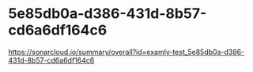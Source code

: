 # 5e85db0a-d386-431d-8b57-cd6a6df164c6
https://sonarcloud.io/summary/overall?id=examly-test_5e85db0a-d386-431d-8b57-cd6a6df164c6
